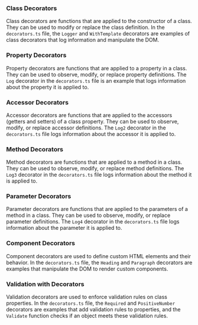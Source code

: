 ### Class Decorators
Class decorators are functions that are applied to the constructor of a class. They can be used to modify or replace the class definition. In the `decorators.ts` file, the `Logger` and `WithTemplate` decorators are examples of class decorators that log information and manipulate the DOM.

### Property Decorators
Property decorators are functions that are applied to a property in a class. They can be used to observe, modify, or replace property definitions. The `Log` decorator in the `decorators.ts` file is an example that logs information about the property it is applied to.

### Accessor Decorators
Accessor decorators are functions that are applied to the accessors (getters and setters) of a class property. They can be used to observe, modify, or replace accessor definitions. The `Log2` decorator in the `decorators.ts` file logs information about the accessor it is applied to.

### Method Decorators
Method decorators are functions that are applied to a method in a class. They can be used to observe, modify, or replace method definitions. The `Log3` decorator in the `decorators.ts` file logs information about the method it is applied to.

### Parameter Decorators
Parameter decorators are functions that are applied to the parameters of a method in a class. They can be used to observe, modify, or replace parameter definitions. The `Log4` decorator in the `decorators.ts` file logs information about the parameter it is applied to.

### Component Decorators
Component decorators are used to define custom HTML elements and their behavior. In the `decorators.ts` file, the `Heading` and `Paragraph` decorators are examples that manipulate the DOM to render custom components.

### Validation with Decorators
Validation decorators are used to enforce validation rules on class properties. In the `decorators.ts` file, the `Required` and `PositiveNumber` decorators are examples that add validation rules to properties, and the `Validate` function checks if an object meets these validation rules.

